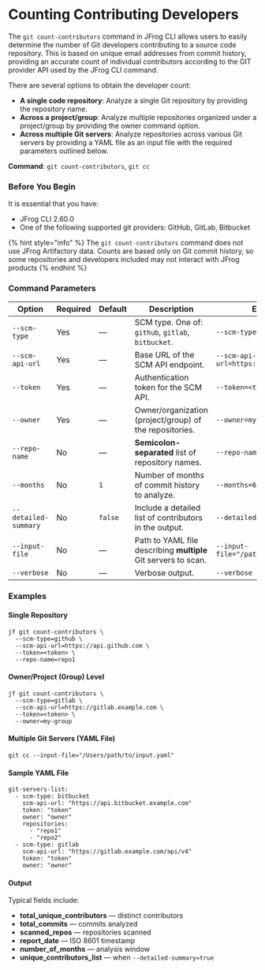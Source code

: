 # Counting Contributing Developers

The `git count-contributors` command in JFrog CLI allows users to easily determine the number of Git developers contributing to a source code repository. This is based on unique email addresses from commit history, providing an accurate count of individual contributors according to the GIT provider API used by the JFrog CLI command.&#x20;

There are several options to obtain the developer count:&#x20;

* **A single code repository**: Analyze a single Git repository by providing the repository name.
* **Across a project/group**: Analyze multiple repositories organized under a project/group by providing the owner command option.&#x20;
* **Across multiple Git servers**: Analyze repositories across various Git servers by providing a YAML file as an input file with the required parameters outlined below.

**Command**: `git count-contributors`, `git cc`&#x20;

### Before You Begin

It is essential that you have:

* JFrog CLI 2.60.0
* One of the following supported git providers: GitHub, GitLab, Bitbucket

{% hint style="info" %}
The `git count-contributors` command does not use JFrog Artifactory data. Counts are based only on Git commit history, so some repositories and developers included may not interact with JFrog products
{% endhint %}

### Command Parameters

| Option               | Required | Default | Description                                                    | Example                                |
| -------------------- | -------- | ------- | -------------------------------------------------------------- | -------------------------------------- |
| `--scm-type`         | Yes      | —       | SCM type. One of: `github`, `gitlab`, `bitbucket`.             | `--scm-type=github`                    |
| `--scm-api-url`      | Yes      | —       | Base URL of the SCM API endpoint.                              | `--scm-api-url=https://api.github.com` |
| `--token`            | Yes      | —       | Authentication token for the SCM API.                          | `--token=<token>`                      |
| `--owner`            | Yes      | —       | Owner/organization (project/group) of the repositories.        | `--owner=my-org`                       |
| `--repo-name`        | No       | —       | **Semicolon-separated** list of repository names.              | `--repo-name=repo1;repo2`              |
| `--months`           | No       | `1`     | Number of months of commit history to analyze.                 | `--months=6`                           |
| `--detailed-summary` | No       | `false` | Include a detailed list of contributors in the output.         | `--detailed-summary=true`              |
| `--input-file`       | No       | —       | Path to YAML file describing **multiple** Git servers to scan. | `--input-file="/path/to/input.yaml"`   |
| `--verbose`          | No       | —       | Verbose output.                                                | `--verbose`                            |

### Examples

#### Single Repository

```
jf git count-contributors \
  --scm-type=github \
  --scm-api-url=https://api.github.com \
  --token=<token> \
  --repo-name=repo1
```

#### Owner/Project (Group) Level

```
jf git count-contributors \
  --scm-type=gitlab \
  --scm-api-url=https://gitlab.example.com \
  --token=<token> \
  --owner=my-group
```

#### Multiple Git Servers (YAML File)

```
git cc --input-file="/Users/path/to/input.yaml"
```

#### Sample YAML File

```
git-servers-list:
  - scm-type: bitbucket
    scm-api-url: "https://api.bitbucket.example.com"
    token: "token"
    owner: "owner"
    repositories:
      - "repo1"
      - "repo2"
  - scm-type: gitlab
    scm-api-url: "https://gitlab.example.com/api/v4"
    token: "token"
    owner: "owner"
```

#### Output

Typical fields include:

* **total\_unique\_contributors** — distinct contributors
* **total\_commits** — commits analyzed
* **scanned\_repos** — repositories scanned
* **report\_date** — ISO 8601 timestamp
* **number\_of\_months** — analysis window
* **unique\_contributors\_list** — when `--detailed-summary=true`
